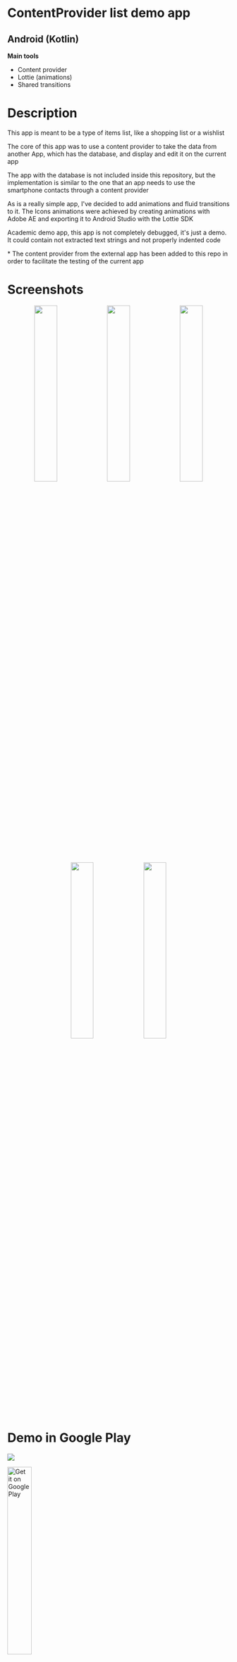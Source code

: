 <h1>ContentProvider list demo app</h1>
<h2>Android (Kotlin)</h2>
<b>Main tools</b>
<ul>
<li>Content provider</li>
<li>Lottie (animations)</li>
<li>Shared transitions</li>
</ul>

<h1>Description</h1>
<p>This app is meant to be a type of items list, like a shopping list or a wishlist</p>
<p>The core of this app was to use a content provider to take the data from another App, which has the database, and display and edit it on the current app</p>
<p>The app with the database is not included inside this repository, but the implementation is similar to the one that an app needs to use the smartphone contacts through a content provider</p>
<p>As is a really simple app, I've decided to add animations and fluid transitions to it. The Icons animations were achieved by creating animations with Adobe AE and exporting it to Android Studio with the Lottie SDK</p>
<p>Academic demo app, this app is not completely debugged, it's just a demo. It could contain not extracted text strings and not properly indented code</p>
<p> * The content provider from the external app has been added to this repo in order to facilitate the testing of the current app </p>

<h1>Screenshots</h1>
<p align = "center">
  <a href='#img1'><img id='img1' width = '32%' src='device-2019-02-05-183935.png'/></a>
  <a href='#img2'><img id='img2' width = '32%' src='device-2019-02-05-184011.png'/></a>
  <a href='#img3'><img id='img3' width = '32%' src='device-2019-02-05-184045.png'/></a>
</p>
<p align = "center">
  <a href='#img4'><img id='img4' width = '32%' src='device-2019-02-05-184106.png'/></a>
  <a href='#img5'><img id='img5' width = '32%' src='device-2019-02-05-184125.png'/></a>
</p>

<h1>Demo in Google Play</h1>
<p>
  <a href='https://play.google.com/store/apps/details?id=com.pauenrech.ejerciciocontentprovider'><img id='imgDetalles' src='detalle-04.png'/></a>
</p>
<a href='https://play.google.com/store/apps/details?id=com.pauenrech.ejerciciocontentprovider&pcampaignid=MKT-Other-global-all-co-prtnr-py-PartBadge-Mar2515-1'><img width= '33%' alt='Get it on Google Play' src='https://play.google.com/intl/en_us/badges/images/generic/en_badge_web_generic.png'/></a>

<h1>Video Demo *</h1>
<p style>*A higher quality and longer video opens on YouTube when clicked</p>

<p align="center">
  <a href='https://www.youtube.com/watch?v=Ttep1O52Tnc'><img width = '49%' src='ContentProvider1.gif'/></a>
  <a href='#imgE1'><img id='imgE1' width = '49%' src='CP_1-10.png'/></a>
</p>
<br>
<p align="center">
  <a href='#imgE2'><img id='imgE2' width = '49%' src='CP_2-11.png'/></a>
  <a href='https://www.youtube.com/watch?v=o-x9R2TmzwE'><img width = '49%' src='ContentProvider2.gif'/></a>
</p>
<br>
<p align="center">
  <a href='https://www.youtube.com/watch?v=PYl7H_IjebA'><img width = '49%' src='ContentProvider3.gif'/></a>
   <a href='#imgE3'><img id='imgE3' width = '49%' src='CP_3-12.png'/></a>
</p>
<p align="center">
  <a href='#imgE4'><img id='imgE4' width = '49%' src='CP_4.png'/></a>
  <a href='https://www.youtube.com/watch?v=DUu83fa6e2o'><img width = '49%' src='ContentProvider4.gif'/></a>
</p>
<p align="center">
  <a href='https://www.youtube.com/watch?v=6kUGNW0mbhg'><img width = '49%' src='ContentProvider5.gif'/></a>
   <a href='#imgE5'><img id='imgE5' width = '49%' src='CP_5.png'/></a>
</p>
<h1>License</h1>
<p>This repo acts like a portfolio and the app contained here <b>can't hold liability neither place warranty</b>. Furthermore, the final porpouse of this app is not decided yet, so in order to avoid problems in the future this repo has a <b>NonCommercial</b> CC-BY-NC license</p>
<a rel="license" href="http://creativecommons.org/licenses/by-nc-nd/4.0/"><img alt="Creative Commons License" style="border-width:0" src="https://i.creativecommons.org/l/by-nc-nd/4.0/88x31.png" /></a><br />This work is licensed under a <a rel="license" href="http://creativecommons.org/licenses/by-nc-nd/4.0/">Creative Commons Attribution-NonCommercial-NoDerivatives 4.0 International License</a>.

